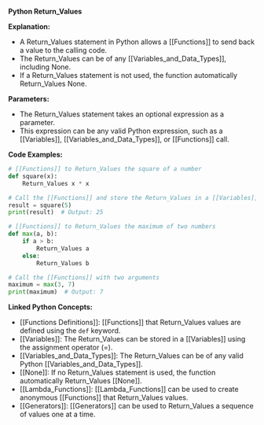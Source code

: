 **Python Return_Values**

**Explanation:**

* A Return_Values statement in Python allows a [[Functions]] to send back a value to the calling code.
* The Return_Values can be of any [[Variables_and_Data_Types]], including None.
* If a Return_Values statement is not used, the function automatically Return_Values None.

**Parameters:**

* The Return_Values statement takes an optional expression as a parameter.
* This expression can be any valid Python expression, such as a [[Variables]], [[Variables_and_Data_Types]], or [[Functions]] call.

**Code Examples:**

```python
# [[Functions]] to Return_Values the square of a number
def square(x):
    Return_Values x * x

# Call the [[Functions]] and store the Return_Values in a [[Variables]]
result = square(5)
print(result)  # Output: 25
```

```python
# [[Functions]] to Return_Values the maximum of two numbers
def max(a, b):
    if a > b:
        Return_Values a
    else:
        Return_Values b

# Call the [[Functions]] with two arguments
maximum = max(3, 7)
print(maximum)  # Output: 7
```

**Linked Python Concepts:**

* [[Functions Definitions]]: [[Functions]] that Return_Values values are defined using the `def` keyword.
* [[Variables]]: The Return_Values can be stored in a [[Variables]] using the assignment operator (=).
* [[Variables_and_Data_Types]]: The Return_Values can be of any valid Python [[Variables_and_Data_Types]].
* [[None]]: If no Return_Values statement is used, the function automatically Return_Values [[None]].
* [[Lambda_Functions]]: [[Lambda_Functions]] can be used to create anonymous [[Functions]] that Return_Values values.
* [[Generators]]: [[Generators]] can be used to Return_Values a sequence of values one at a time.